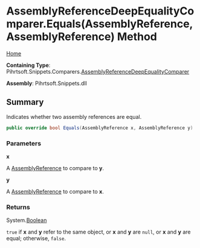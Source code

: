 # AssemblyReferenceDeepEqualityComparer\.Equals\(AssemblyReference, AssemblyReference\) Method

[Home](../../../../../README.md)

**Containing Type**: Pihrtsoft\.Snippets\.Comparers\.[AssemblyReferenceDeepEqualityComparer](../README.md)

**Assembly**: Pihrtsoft\.Snippets\.dll

## Summary

Indicates whether two assembly references are equal\.

```csharp
public override bool Equals(AssemblyReference x, AssemblyReference y)
```

### Parameters

**x**

A [AssemblyReference](../../../AssemblyReference/README.md) to compare to **y**\.

**y**

A [AssemblyReference](../../../AssemblyReference/README.md) to compare to **x**\.

### Returns

System\.[Boolean](https://docs.microsoft.com/en-us/dotnet/api/system.boolean)

`true` if **x** and **y** refer to the same object, or **x** and **y** are `null`, or **x** and **y** are equal; otherwise, `false`\.